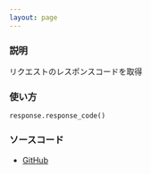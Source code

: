 ```yaml
---
layout: page
---
```


### 説明

リクエストのレスポンスコードを取得

### 使い方

    response.response_code()

### ソースコード

- [GitHub](https://github.com/rails/rails/blob/984c3ef2775781d47efa9f541ce570daa2434a80/actionpack/lib/action_dispatch/http/response.rb#L281)
